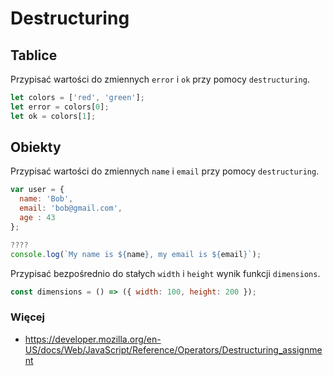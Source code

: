 # Destructuring

## Tablice

Przypisać wartości do zmiennych `error` i `ok` przy pomocy `destructuring`.

```javascript
let colors = ['red', 'green'];
let error = colors[0];
let ok = colors[1];
```

## Obiekty

Przypisać wartości do zmiennych `name` i `email` przy pomocy `destructuring`.

```javascript
var user = { 
  name: 'Bob', 
  email: 'bob@gmail.com',
  age : 43
};

????
console.log(`My name is ${name}, my email is ${email}`);
```

Przypisać bezpośrednio do stałych `width` i `height` wynik funkcji `dimensions`.

```javascript
const dimensions = () => ({ width: 100, height: 200 });

```


### Więcej
- https://developer.mozilla.org/en-US/docs/Web/JavaScript/Reference/Operators/Destructuring_assignment